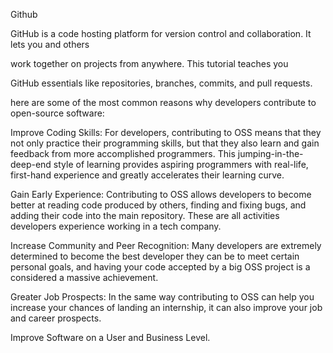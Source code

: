 Github

GitHub is a code hosting platform for version control and collaboration. It lets you and others 

work together on projects from anywhere. This tutorial teaches you 

GitHub essentials like repositories, branches, commits, and pull requests.

here are some of the most common reasons why developers contribute to open-source software:

Improve Coding Skills: For developers, contributing to OSS means that they not only practice their programming skills,
but that they also learn and gain feedback from more accomplished programmers.
This jumping-in-the-deep-end style of learning provides aspiring programmers with real-life,
first-hand experience and greatly accelerates their learning curve.

Gain Early Experience: Contributing to OSS allows developers to become better at reading code produced by others, 
finding and fixing bugs, and adding their code into the main repository.
These are all activities developers experience working in a tech company.

Increase Community and Peer Recognition: Many developers are extremely determined to become the 
best developer they can be to meet certain personal goals, and having your code 
accepted by a big OSS project is a considered a massive achievement.

Greater Job Prospects: In the same way contributing to OSS can help you increase your chances of landing an internship,
it can also improve your job and career prospects.

Improve Software on a User and Business Level.
